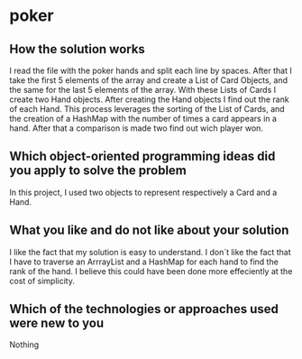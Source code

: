 # poker

## How the solution works

I read the file with the poker hands and split each line by spaces. After that I take the first 5 elements of the array and create a List of Card Objects, and the same for the last 5 elements of the array.
With these Lists of Cards I create two Hand objects. After creating the Hand objects I find out the rank of each Hand. This process leverages the sorting of the List of Cards, and the creation of a HashMap with the number of times a card appears in a hand.
After that a comparison is made two find out wich player won.

## Which object-oriented programming ideas did you apply to solve the problem

In this project, I used two objects to represent respectively a Card and a Hand.

## What you like and do not like about your solution

I like the fact that my solution is easy to understand.
I don´t like the fact that I have to traverse an ArrrayList and a HashMap for each hand to find the rank of the hand. I believe this could have been done more effeciently   at the cost of simplicity.

## Which of the technologies or approaches used were new to you

Nothing
